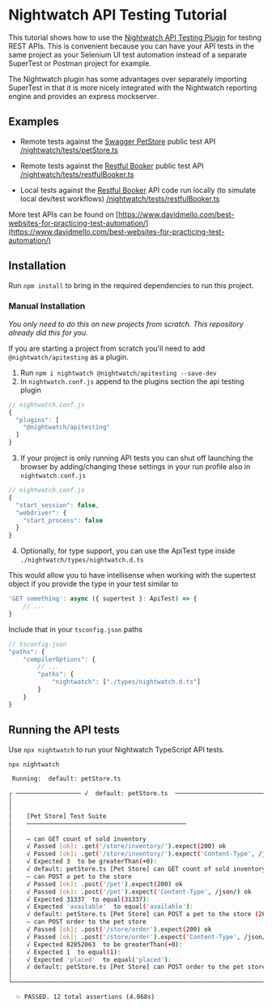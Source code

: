 # Nightwatch API Testing Tutorial

This tutorial shows how to use the [Nightwatch API Testing Plugin](https://github.com/nightwatchjs/nightwatch-plugin-apitesting) for testing REST APIs. This is convenient because you can have your API tests in the same project as your Selenium UI test automation instead of a separate SuperTest or Postman project for example.

The Nightwatch plugin has some advantages over separately importing SuperTest in that it is more nicely integrated with the Nightwatch reporting engine and provides an express mockserver.

## Examples

- Remote tests against the [Swagger PetStore]('https://petstore.swagger.io) public test API
  [/nightwatch/tests/petStore.ts](/apiTesting/nightwatch/tests/petStore.ts)

- Remote tests against the [Restful Booker](https://restful-booker.herokuapp.com) public test API
  [/nightwatch/tests/restfulBooker.ts](/apiTesting/nightwatch/tests/restfulBooker.ts)

- Local tests against the [Restful Booker](https://github.com/mwinteringham/restful-booker) API code run locally (to simulate local dev/test workflows)
  [/nightwatch/tests/restfulBooker.ts](/apiTesting/nightwatch/tests/restfulBookerLocal.ts)

More test APIs can be found on [https://www.davidmello.com/best-websites-for-practicing-test-automation/](https://www.davidmello.com/best-websites-for-practicing-test-automation/)

## Installation

Run `npm install` to bring in the required dependencies to run this project.

### Manual Installation

_You only need to do this on new projects from scratch. This repository already did this for you._

If you are starting a project from scratch you'll need to add `@nightwatch/apitesting` as a plugin.

1. Run `npm i nightwatch @nightwatch/apitesting --save-dev`
2. In `nightwatch.conf.js` append to the plugins section the api testing plugin

```js
// nightwatch.conf.js
{
  "plugins": [
    "@nightwatch/apitesting"
  ]
}
```

3. If your project is only running API tests you can shut off launching the browser by adding/changing these settings in your run profile also in `nightwatch.conf.js`

```js
// nightwatch.conf.js
{
  "start_session": false,
  "webdriver": {
    "start_process": false
  }
}
```

4. Optionally, for type support, you can use the ApiTest type inside `./nightwatch/types/nightwatch.d.ts`

This would allow you to have intellisense when working with the supertest object if you provide the type in your test similar to

```js
'GET something': async ({ supertest }: ApiTest) => {
    // ...
}
```

Include that in your `tsconfig.json` paths

```js
// tsconfig.json
"paths": {
    "compilerOptions": {
        // ...
        "paths": {
            "nightwatch": ["./types/nightwatch.d.ts"]
        }
    }
}
```

## Running the API tests

Use `npx nightwatch` to run your Nightwatch TypeScript API tests.

```bash
npx nightwatch

 Running:  default: petStore.ts

┌ ────────────────── √  default: petStore.ts  ─────────────────────────────────────┐
│                                                                                  │
│                                                                                  │
│    [Pet Store] Test Suite                                                        │
│    ────────────────────────────────────────────                                  │
│                                                                                  │
│    – can GET count of sold inventory                                             │
│    √ Passed [ok]: .get('/store/inventory/').expect(200) ok                       │
│    √ Passed [ok]: .get('/store/inventory/').expect('Content-Type', /json/) ok    │
│    √ Expected 3  to be greaterThan(+0):                                          │
│    √ default: petStore.ts [Pet Store] can GET count of sold inventory (338ms)    │
│    – can POST a pet to the store                                                 │
│    √ Passed [ok]: .post('/pet').expect(200) ok                                   │
│    √ Passed [ok]: .post('/pet').expect('Content-Type', /json/) ok                │
│    √ Expected 31337  to equal(31337):                                            │
│    √ Expected 'available'  to equal('available'):                                │
│    √ default: petStore.ts [Pet Store] can POST a pet to the store (261ms)        │
│    – can POST order to the pet store                                             │
│    √ Passed [ok]: .post('/store/order').expect(200) ok                           │
│    √ Passed [ok]: .post('/store/order').expect('Content-Type', /json/) ok        │
│    √ Expected 82852063  to be greaterThan(+0):                                   │
│    √ Expected 1  to equal(1):                                                    │
│    √ Expected 'placed'  to equal('placed'):                                      │
│    √ default: petStore.ts [Pet Store] can POST order to the pet store (277ms)    │
│                                                                                  │
└──────────────────────────────────────────────────────────────────────────────────┘

  ✨ PASSED. 12 total assertions (4.068s)
```
